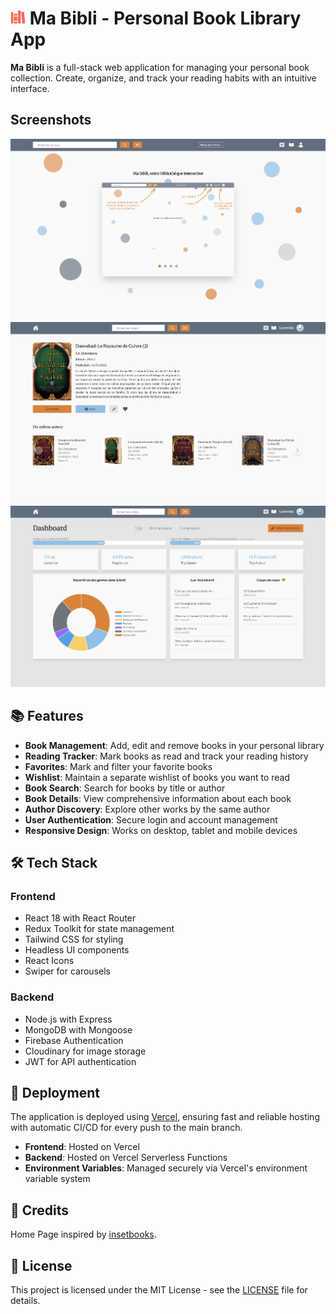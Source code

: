 # ![Ma Bibli Logo](./frontend/src/assets/page-icon.png) Ma Bibli - Personal Book Library App

**Ma Bibli** is a full-stack web application for managing your personal book collection. Create, organize, and track your reading habits with an intuitive interface.

## Screenshots

![Ma Bibli - Home Page](https://github.com/luneroka/ma-bibli/blob/main/frontend/src/assets/screenshot-homepage.png)
![Ma Bibli - Book Page](https://github.com/luneroka/ma-bibli/blob/main/frontend/src/assets/screenshot-singlebook.png)
![Ma Bibli - User Dashboard](https://github.com/luneroka/ma-bibli/blob/main/frontend/src/assets/screenshot-dashboard.png)

## 📚 Features

- **Book Management**: Add, edit and remove books in your personal library
- **Reading Tracker**: Mark books as read and track your reading history
- **Favorites**: Mark and filter your favorite books
- **Wishlist**: Maintain a separate wishlist of books you want to read
- **Book Search**: Search for books by title or author
- **Book Details**: View comprehensive information about each book
- **Author Discovery**: Explore other works by the same author
- **User Authentication**: Secure login and account management
- **Responsive Design**: Works on desktop, tablet and mobile devices

## 🛠️ Tech Stack

### Frontend

- React 18 with React Router
- Redux Toolkit for state management
- Tailwind CSS for styling
- Headless UI components
- React Icons
- Swiper for carousels

### Backend

- Node.js with Express
- MongoDB with Mongoose
- Firebase Authentication
- Cloudinary for image storage
- JWT for API authentication

## 🚀 Deployment

The application is deployed using [Vercel](https://vercel.com/), ensuring fast and reliable hosting with automatic CI/CD for every push to the main branch.

- **Frontend**: Hosted on Vercel
- **Backend**: Hosted on Vercel Serverless Functions
- **Environment Variables**: Managed securely via Vercel's environment variable system

## 🙏 Credits

Home Page inspired by [insetbooks](https://insetbooks.com/).

## 📝 License

This project is licensed under the MIT License - see the [LICENSE](LICENSE) file for details.
